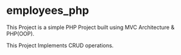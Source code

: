 # employees_php

This Project is a simple PHP Project built using MVC Architecture & PHP(OOP).

This Project Implements CRUD operations.
